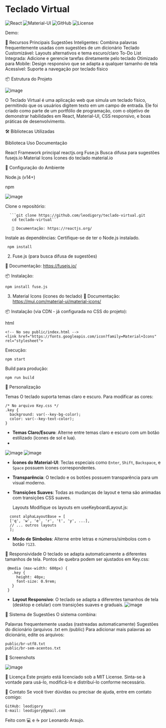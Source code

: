 # Teclado Virtual 

![React](https://img.shields.io/badge/React-18.2.0-61DAFB?style=for-the-badge&logo=react&logoColor=white)
![Material-UI](https://img.shields.io/badge/Material--UI-5.15.0-0081CB?style=for-the-badge&logo=mui&logoColor=white)
![GitHub](https://img.shields.io/badge/GitHub-Repository-181717?style=for-the-badge&logo=github&logoColor=white)
![License](https://img.shields.io/badge/License-MIT-green?style=for-the-badge)

  Demo:

🚀 Recursos Principais
  Sugestões Inteligentes: Combina palavras frequentemente usadas com sugestões de um dicionário
  Teclado Customizável: Layouts alternativos e tema escuro/claro
  To-Do List Integrada: Adicione e gerencie tarefas diretamente pelo teclado
  Otimizado para Mobile: Design responsivo que se adapta a qualquer tamanho de tela
  Acessível: Suporte a navegação por teclado físico

📦 Estrutura do Projeto

![image](https://github.com/user-attachments/assets/3f9c3324-1b68-4906-9e4a-2aff2bc4dd78)

O Teclado Virtual é uma aplicação web que simula um teclado físico, permitindo que os usuários digitem texto em um campo de entrada. Ele foi criado como parte de um portfólio de programação, com o objetivo de demonstrar habilidades em React, Material-UI, CSS responsivo, e boas práticas de desenvolvimento.

🛠️ Bibliotecas Utilizadas

Biblioteca	Uso	Documentação

  React	Framework principal	reactjs.org
  Fuse.js	Busca difusa para sugestões	fusejs.io
  Material Icons	Ícones do teclado	material.io
  
🔧 Configuração do Ambiente

  Node.js (v14+)
  
  npm
  

![image](https://github.com/user-attachments/assets/0aae0319-df5f-4952-84a0-1d263df723b4)


Clone o repositório:
     
      ```git clone https://github.com/leodigory/teclado-virtual.git
       cd teclado-virtual```

       🔗 Documentação: https://reactjs.org/

Instale as dependências: Certifique-se de ter o Node.js instalado.
   
   
     npm install
   

2. Fuse.js (para busca difusa de sugestões)
   
🔗 Documentação: https://fusejs.io/

📦 Instalação:

```
npm install fuse.js
```

3. Material Icons (ícones do teclado)
🔗 Documentação: https://mui.com/material-ui/material-icons/

📦 Instalação (via CDN - já configurada no CSS do projeto):

html
```
<!-- No seu public/index.html -->
<link href="https://fonts.googleapis.com/icon?family=Material+Icons" rel="stylesheet">
```

Execução:

    npm start

Build para produção:

    npm run build

🎨 Personalização

Temas
O teclado suporta temas claro e escuro. Para modificar as cores:

    /* No arquivo Key.css */
    .key {
      background: var(--key-bg-color);
      color: var(--key-text-color);
    }

  - **Temas Claro/Escuro**: Alterne entre temas claro e escuro com um botão estilizado (ícones de sol e lua).
  - 
  ![image](https://github.com/user-attachments/assets/cedaae25-98da-49a6-808f-76e57c0aa903)  ![image](https://github.com/user-attachments/assets/8a6128de-e8eb-4c10-87c3-e1fdab7f8339)


- **Ícones do Material-UI**: Teclas especiais como `Enter`, `Shift`, `Backspace`, e `Space` possuem ícones correspondentes.
- **Transparência**: O teclado e os botões possuem transparência para um visual moderno.
- **Transições Suaves**: Todas as mudanças de layout e tema são animadas com transições CSS suaves.


  Layouts
Modifique os layouts em useKeyboardLayout.js:
```
  const alphaLayoutBase = [
  ['q', 'w', 'e', 'r', 't', 'y', ...],
  // ... outros layouts
  ];
```
 - **Modo de Símbolos**: Alterne entre letras e números/símbolos com o botão `?123`.

  📱 Responsividade
O teclado se adapta automaticamente a diferentes tamanhos de tela. Pontos de quebra podem ser ajustados em Key.css:
   ```
    @media (max-width: 600px) {
      .key {
        height: 40px;
        font-size: 0.9rem;
      }
    }
  ```

- **Layout Responsivo**: O teclado se adapta a diferentes tamanhos de tela (desktop e celular) com transições suaves e graduais.
![image](https://github.com/user-attachments/assets/9d2017ad-e3e6-4c32-8087-9f5a672bfde2)

🧠 Sistema de Sugestões
O sistema combina:

  Palavras frequentemente usadas (rastreadas automaticamente)
  Sugestões do dicionário (arquivos .txt em /public)
  Para adicionar mais palavras ao dicionário, edite os arquivos:
  
  ```
  public/br-utf8.txt
  public/br-sem-acentos.txt
  ```

  📸 Screenshots

  ![image](https://github.com/user-attachments/assets/01b4f1d6-c1c8-4774-9371-3cab01353949)

📜 Licença
Este projeto está licenciado sob a MIT License. Sinta-se à vontade para usá-lo, modificá-lo e distribuí-lo conforme necessário.


📧 Contato
Se você tiver dúvidas ou precisar de ajuda, entre em contato comigo:
```
GitHub: leodigory
E-mail: leodigory@gmail.com
```
Feito com 💻 e ☕ por Leonardo Araujo.
